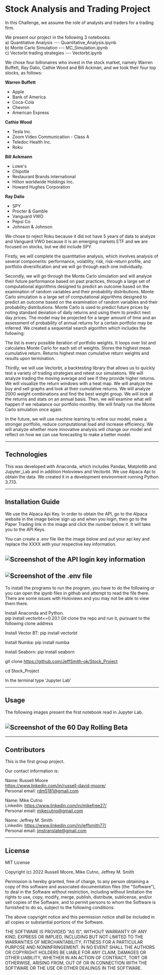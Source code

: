 # Stock Analysis and Trading Project

In this Challenge, we assume the role of analysts and traders for a trading firm.

We present our project in the following 3 notebooks: </br>
a) Quantitative Analysis --- Quantitative_Analysis.ipynb</br>
b) Monte Carlo Simulation --- MC_Simulation.ipynb </br>
c) Vectorbt trading strategies --- Vectorbt.ipynb

We chose four billionaires who invest in the stock market, namely Warren Buffett, Ray Dalio, Cathie Wood and Bill Ackman, and we took their four top stocks, as follows:

**Warren Buffett**

- Apple
- Bank of America
- Coca-Cola
- Chevron
- American Express

**Cathie Wood**

- Tesla Inc.
- Zoom Video Communication - Class A
- Teledoc Health Inc.
- Roku

**Bill Ackmann**

- Lowe's
- Chipotle
- Restaurant Brands international
- Hilton worldwide Holdings Inc.
- Howard Hughes Corporation

**Ray Dalio**

- SPY
- Procter & Gamble
- Vanguard VWO
- Pepsi Co
- Johnson & Johnson
  </br>

We chose to reject Roku because it did not have 5 years of data to analyze and Vanguard VWO because it is an emerging markets ETF and we are focused on stocks, but we did include SPY.

Firstly, we will complete the quantitative analysis, which involves analysis of several components: performance, volatility, risk, risk-return profile, and portfolio diversification and we will go through each one individually.

Secondly, we will go through the Monte Carlo simulation and will analyze their future performance based on past practices, through a large set of computational algorithms designed to predict an outcome based on the examination of random variables and their probability distributions.
Monte Carlo simulation is a large set of computational algorithms designed to predict an outcome based on the examination of random variables and their probability distributions. Monte Carlo is used to predict future prices by noting standard deviation of daily returns and using them to predict next day prices. The model may be projected for a larger amount of time and an assessment of probability of annual returns for a certain portfolio may be inferred. We created a sequential search algorithm which includes the following:

The list is every possible iteration of portfolio weights.
It loops over list and calculates Monte Carlo for each set of weights.
Stores the highest mean cumulative return.
Returns highest mean cumulative return weights and results upon termination.

Thirdly, we will use Vectorbt, a backtesting library that allows us to quickly test a variety of trading strategies and retest our simulations. We will analyze trading the moving average and see if they provide higher returns. We will visualize the return windows with a heat map. We will analyze the buy and sell graphs and look at their cumulative returns. We will analyze 2000 weight combinations and find the best weight group. We will look at the returns and stats on an annual basis. Then, we will examine what will happen if we rebalance our portfolio monthly. We will finally run the Monte Carlo simulation once again.

In the future, we will use machine learning to refine our model, make a stronger portfolio, reduce computational load and increase efficiency. We will analyze whether more innovative analysis will change our model and reflect on how we can use forecasting to make a better model.

---

## Technologies

This was developed with Anaconda, which includes Pandas, Matplotlib and Jupyter_Lab and in addition Holoviews and Vectorbt. We use Alpaca Api to obtain the data. We created it in a development environment running Python 3.7.13.

---

## Installation Guide

We use the Alpaca Api Key. In order to obtain the API, go to the Alpaca website in the image below sign up and when you login, then go to the Paper Trading link in the image and click the number below it. It will take you to the API Keys.

You can create a .env file like the image below and put your api key and replace the XXXX with your respective key information.

## ![Screenshot of the API login key information](images/API_Login.jpeg) </br>

## ![Screenshot of the .env file ](images/env_file.jpeg) </br>

To install the programs to run the program, you have to do the following or you can open the ipynb files in github and attempt to read the file there. There are some issues with Holoviews and you may not be able to view them there.

Install Anaconda and Python. </br>
pip install vectorbt==0.20.1
Git clone the repo and run it, pursuant to the following clone address

Install Vector BT: pip install vectorbt

Install Numba: pip install numba

Install Seaborn: pip install seaborn

git clone https://github.com/JeffSmith-ok/Stock_Project

cd Stock_Project

In the terminal type 'Jupyter Lab'

---

## Usage

The following images present the first notebook read in Jupyter Lab.

## ![Screenshot of the 60 Day Rolling Beta](images/cumulative_returns.jpeg) </br>

---

## Contributors

This is the first group project.

Our contact information is:

Name: Russell Moore </br>
https://www.linkedin.com/in/russell-david-moore/ </br>
Personal email: rdm5181@gmail.com </br>

Name: Mike Cutno </br>
Linkedin: https://www.linkedin.com/in/mikefree27/ </br>
Personal email: mikecutno@gmail.com </br>

Name: Jeffrey M. Smith </br>
Linkedin: https://www.linkedin.com/in/jeffsmith77/ </br>
Personal email: jmstranslate@gmail.com </br>

---

## License

MIT License

Copyright (c) 2022 Russell Moore, Mike Cutno, Jeffrey M. Smith

Permission is hereby granted, free of charge, to any person obtaining a copy of this software and associated documentation files (the "Software"), to deal in the Software without restriction, including without limitation the rights to use, copy, modify, merge, publish, distribute, sublicense, and/or sell
copies of the Software, and to permit persons to whom the Software is furnished to do so, subject to the following conditions:

The above copyright notice and this permission notice shall be included in all copies or substantial portions of the Software.

THE SOFTWARE IS PROVIDED "AS IS", WITHOUT WARRANTY OF ANY KIND, EXPRESS OR IMPLIED, INCLUDING BUT NOT LIMITED TO THE WARRANTIES OF MERCHANTABILITY, FITNESS FOR A PARTICULAR PURPOSE AND NONINFRINGEMENT. IN NO EVENT SHALL THE AUTHORS OR COPYRIGHT HOLDERS BE LIABLE FOR ANY CLAIM, DAMAGES OR OTHER LIABILITY, WHETHER IN AN ACTION OF CONTRACT, TORT OR OTHERWISE, ARISING FROM, OUT OF OR IN CONNECTION WITH THE SOFTWARE OR THE USE OR OTHER DEALINGS IN THE
SOFTWARE.

```

```
